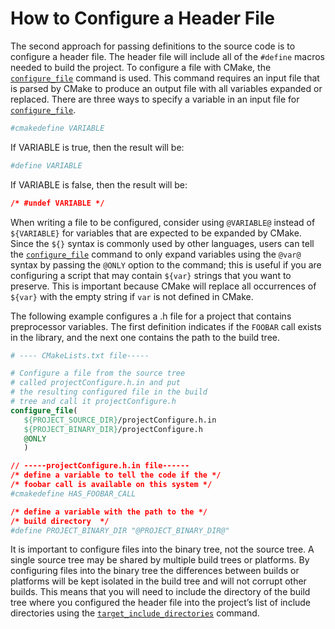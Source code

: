 # How to Configure a Header File
The second approach for passing definitions to the source code is to configure a header file. The header file will include all of the `#define` macros needed to build the project. To configure a file with CMake, the [`configure_file`](https://cmake.org/cmake/help/latest/command/configure_file.html#command:configure_file) command is used. This command requires an input file that is parsed by CMake to produce an output file with all variables expanded or replaced. There are three ways to specify a variable in an input file for [`configure_file`](https://cmake.org/cmake/help/latest/command/configure_file.html#command:configure_file).
```cmake
#cmakedefine VARIABLE
```

If VARIABLE is true, then the result will be:
```cmake
#define VARIABLE
```

If VARIABLE is false, then the result will be:
```cmake
/* #undef VARIABLE */
```

When writing a file to be configured, consider using `@VARIABLE@` instead of `${VARIABLE}` for variables that are expected to be expanded by CMake. Since the `${}` syntax is commonly used by other languages, users can tell the [`configure_file`](https://cmake.org/cmake/help/latest/command/configure_file.html#command:configure_file) command to only expand variables using the `@var@` syntax by passing the `@ONLY` option to the command; this is useful if you are configuring a script that may contain `${var}` strings that you want to preserve. This is important because CMake will replace all occurrences of `${var}` with the empty string if `var` is not defined in CMake.

The following example configures a .h file for a project that contains preprocessor variables. The first definition indicates if the `FOOBAR` call exists in the library, and the next one contains the path to the build tree.

```cmake
# ---- CMakeLists.txt file-----

# Configure a file from the source tree
# called projectConfigure.h.in and put
# the resulting configured file in the build
# tree and call it projectConfigure.h
configure_file(
   ${PROJECT_SOURCE_DIR}/projectConfigure.h.in
   ${PROJECT_BINARY_DIR}/projectConfigure.h
   @ONLY
   )
```

```cmake
// -----projectConfigure.h.in file------
/* define a variable to tell the code if the */
/* foobar call is available on this system */
#cmakedefine HAS_FOOBAR_CALL

/* define a variable with the path to the */
/* build directory  */
#define PROJECT_BINARY_DIR "@PROJECT_BINARY_DIR@"
```

It is important to configure files into the binary tree, not the source tree. A single source tree may be shared by multiple build trees or platforms. By configuring files into the binary tree the differences between builds or platforms will be kept isolated in the build tree and will not corrupt other builds. This means that you will need to include the directory of the build tree where you configured the header file into the project’s list of include directories using the [`target_include_directories`](https://cmake.org/cmake/help/latest/command/target_include_directories.html#command:target_include_directories) command.
